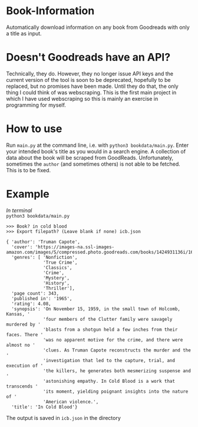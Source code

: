 # Book-Information
Automatically download information on any book from Goodreads with only a title as input. 

# Doesn't Goodreads have an API?
Technically, they do. However, they no longer issue API keys and the current version of the tool is soon to be deprecated, hopefully to be replaced, but no promises have been made. Until they do that, the only thing I could think of was webscraping. This is the first main project in which I have used webscraping so this is mainly an exercise in programming for myself.

# How to use
Run `main.py` at the command line, i.e. with `python3 bookdata/main.py`. Enter your intended book's title as you would in a search engine. A collection of data about the book will be scraped from GoodReads. Unfortunately, sometimes the `author` (and sometimes others) is not able to be fetched. This is to be fixed.

# Example
<i>In terminal</i><br>
`python3 bookdata/main.py`
```
>>> Book? in cold blood
>>> Export filepath? (Leave blank if none) icb.json

{ 'author': 'Truman Capote',
  'cover': 'https://images-na.ssl-images-amazon.com/images/S/compressed.photo.goodreads.com/books/1424931136i/168642.jpg',
  'genres': [ 'Nonfiction',
              'True Crime',
              'Classics',
              'Crime',
              'Mystery',
              'History',
              'Thriller'],
  'page count': 343,
  'published in': '1965',
  'rating': 4.08,
  'synopsis': 'On November 15, 1959, in the small town of Holcomb, Kansas, '
              'four members of the Clutter family were savagely murdered by '
              'blasts from a shotgun held a few inches from their faces. There '
              'was no apparent motive for the crime, and there were almost no '
              'clues. As Truman Capote reconstructs the murder and the '
              'investigation that led to the capture, trial, and execution of '
              'the killers, he generates both mesmerizing suspense and '
              'astonishing empathy. In Cold Blood is a work that transcends '
              'its moment, yielding poignant insights into the nature of '
              'American violence.',
  'title': 'In Cold Blood'}
```

The output is saved in `icb.json` in the directory
